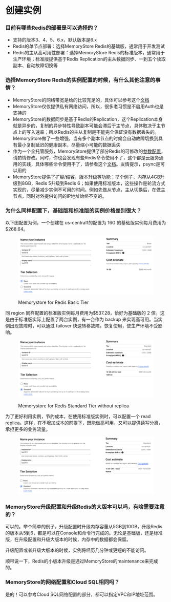# 创建实例

### 目前有哪些Redis的部署是可以选择的？

* 支持的版本3、4、5、6.x，默认版本是6.x
* Redis的单节点部署：选择MemoryStore Redis的基础版，通常用于开发测试
* Redis的主从高可用性部署：选择MemoryStore Redis的标准版本，通常用于生产环境；标准版提供基于Redis Replication的主从数据同步、一到五个读取副本、自动故障切换等

### 选择MemoryStore Redis的实例配置的时候，有什么其他注意的事情？

* MemoryStore的网络带宽是给的比较充足的，具体可以参考这个[文档](https://cloud.google.com/memorystore/docs/redis/pricing?hl=zh-cn)
* MemoryStore仅仅提供私有网络访问，所以，很多老习惯是不启用Auth也是支持的
* MemoryStore的数据同步是基于Redis的Replication，这个Replication本身就是异步的，复制的异步特性导致副本可能会滞后于主节点，具体取决于主节点上的写入速率；所以Redis的主从复制是不能完全保证没有数据丢失的。MemoryStore做了一些增强，当有多个副本节点的时候会自动故障切换到具有最小复制延迟的健康副本，尽量缩小可能的数据丢失
* 作为一个全托管服务，MemoryStore提供了部分Redis的可修改的[参数配置](https://cloud.google.com/memorystore/docs/redis/supported-redis-configurations?hl=zh-cn)，请酌情修改。同时，你也会发现有些Redis命令使用不了，这个都是云服务通用的实践，具体哪些命令使用不了，请参看这个[文档](https://cloud.google.com/memorystore/docs/redis/product-constraints?hl=zh-cn)。友情提示，psync是可以用的
* MemoryStore提供了扩容/缩容，版本升级等功能；举个例子，内存从4GB升级到8GB，Redis 5升级到Redis 6；如果使用标准版本，这些操作是轮流方式实现的，尽量减少实例不可用的时间。例如先做从节点，主从切换后，在做主节点，同时对外提供访问的IP地址始终不变的。

### 为什么同样配置下，基础版和标准版的实例价格差别很大？

以下图配置为例，一个创建在 us-central1的配置为 16G 的基础版实例每月费用为$268.64。

<figure><img src="../.gitbook/assets/Screenshot 2023-03-13 at 15.02.47.png" alt=""><figcaption><p>Memorystore for Redis Basic Tier</p></figcaption></figure>

同 region 同样配置的标准版实例每月费用为$537.28，恰好为基础版的 2 倍。这是由于标准版实际上配置了两台实例，有一台作为 backup 来实现高可用。当实例出现故障时，可以通过 failover 快速转移故障。恢复使用，使生产环境不受影响。

<figure><img src="../.gitbook/assets/Screenshot 2023-03-13 at 15.02.58.png" alt=""><figcaption><p>Memorystore for Redis Standard Tier without replica</p></figcaption></figure>

为了更好利用实例，节约成本，在使用标准版实例时，可以配置一个 read replica。这样，在不增加成本的前提下，既能做高可用，又可以提供读写分离，承担更多的业务流量。

<figure><img src="../.gitbook/assets/Screenshot 2023-03-13 at 15.03.14.png" alt=""><figcaption></figcaption></figure>

### MemoryStore升级配置和升级Redis的大版本可以吗，有啥需要注意的？

可以的。举个简单的例子，升级配置时升级内存容量从5GB到10GB，升级Redis的版本从5到6，都是可以在Console和命令行完成的。无论是基础版，还是标准版，在升级配置和升级大版本的时候，内存中的数据都会保留。

升级配置或者升级大版本的时候，实例将经历几分钟或更短的不能访问。

顺带说一下，Redis的小版本升级是通过MemoryStore的maintenance来完成的。

### MemoryStore的网络配置和Cloud SQL相同吗？

是的！可以参考Cloud SQL网络配置的部分，都可以指定VPC和IP地址范围。
